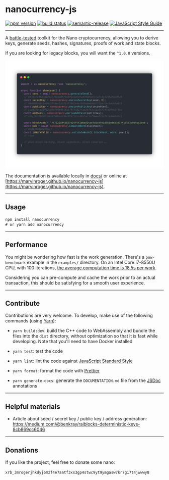# nanocurrency-js

[![npm version](https://img.shields.io/npm/v/nanocurrency.svg)](https://www.npmjs.com/package/nanocurrency)
[![build status](https://travis-ci.org/marvinroger/nanocurrency-js.svg?branch=master)](https://travis-ci.org/marvinroger/nanocurrency-js)
[![semantic-release](https://img.shields.io/badge/%20%20%F0%9F%93%A6%F0%9F%9A%80-semantic--release-e10079.svg)](https://github.com/semantic-release/semantic-release)
[![JavaScript Style Guide](https://img.shields.io/badge/code_style-standard-brightgreen.svg)](https://standardjs.com)

---

A [battle-tested](__tests__) toolkit for the Nano cryptocurrency, allowing you to derive keys, generate seeds, hashes, signatures, proofs of work and state blocks.

If you are looking for legacy blocks, you will want the `^1.0.0` versions.

![Code showcase](showcase.png)

The documentation is available locally in [docs/](docs/) or online at [https://marvinroger.github.io/nanocurrency-js](https://marvinroger.github.io/nanocurrency-js).

---

## Usage

```
npm install nanocurrency
# or yarn add nanocurrency
```

---

## Performance

You might be wondering how fast is the work generation. There's a `pow-benchmark` example in the `examples/` directory.
On an Intel Core i7-8550U CPU, with 100 iterations, [the average computation time is 18.5s per work](https://gist.github.com/marvinroger/5181d213df1306fe2f7af0578d365aa3).

Considering you can pre-compute and cache the work prior to an actual transaction, this should be satisfying for a smooth user experience.

---

## Contribute

Contributions are very welcome. To develop, make use of the following commands (using [Yarn](https://yarnpkg.com)):

* `yarn build:dev`: build the C++ code to WebAssembly and bundle the files into the `dist` directory, without optimization so that it is fast while developing. Note that you'll need to have Docker installed

* `yarn test`: test the code

* `yarn lint`: lint the code against [JavaScript Standard Style](https://standardjs.com)

* `yarn format`: format the code with [Prettier](https://prettier.io)

* `yarn generate-docs`: generate the `DOCUMENTATION.md` file from the [JSDoc](http://usejsdoc.org) annotations

---

## Helpful materials

* Article about seed / secret key / public key / address generation: https://medium.com/@benkray/raiblocks-deterministic-keys-8cb869cc6046

---

## Donations

If you like the project, feel free to donate some nano:

`xrb_3mrogerjhkdyj6mzf4e7aatf3xs3gp4stwc9yt9ymgasw7kr7g17t4jwwwy8`
